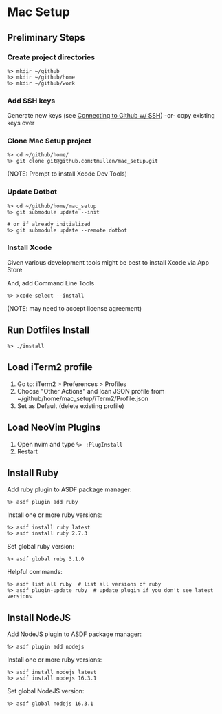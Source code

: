 # Mac Setup

## Preliminary Steps

### Create project directories
```
%> mkdir ~/github
%> mkdir ~/github/home
%> mkdir ~/github/work
```

### Add SSH keys

Generate new keys (see [Connecting to Github w/ SSH](https://docs.github.com/en/github/authenticating-to-github/connecting-to-github-with-ssh))
-or- copy existing keys over

### Clone Mac Setup project
```
%> cd ~/github/home/
%> git clone git@github.com:tmullen/mac_setup.git
```
(NOTE: Prompt to install Xcode Dev Tools)

### Update Dotbot
```
%> cd ~/github/home/mac_setup
%> git submodule update --init

# or if already initialized
%> git submodule update --remote dotbot
```

### Install Xcode
Given various development tools might be best to install Xcode via App Store

And, add Command Line Tools
```
%> xcode-select --install
```
(NOTE: may need to accept license agreement)

## Run Dotfiles Install
```
%> ./install
```

## Load iTerm2 profile
1. Go to: iTerm2 > Preferences > Profiles
2. Choose "Other Actions" and loan JSON profile from ~/github/home/mac_setup/iTerm2/Profile.json
3. Set as Default (delete existing profile)

## Load NeoVim Plugins
1. Open nvim and type `%> :PlugInstall`
2. Restart

## Install Ruby
Add ruby plugin to ASDF package manager:
```
%> asdf plugin add ruby
```

Install one or more ruby versions:
```
%> asdf install ruby latest
%> asdf install ruby 2.7.3
```

Set global ruby version:
```
%> asdf global ruby 3.1.0
```

Helpful commands:
```
%> asdf list all ruby  # list all versions of ruby
%> asdf plugin-update ruby  # update plugin if you don't see latest versions
```

## Install NodeJS
Add NodeJS plugin to ASDF package manager:
```
%> asdf plugin add nodejs
```

Install one or more ruby versions:
```
%> asdf install nodejs latest
%> asdf install nodejs 16.3.1
```

Set global NodeJS version:
```
%> asdf global nodejs 16.3.1
```

